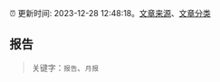 :alarm_clock: 更新时间: 2023-12-28 12:48:18。[文章来源](/README.md)、[文章分类](/TAGS.md)

## 报告


> 关键字：`报告`、`月报`



